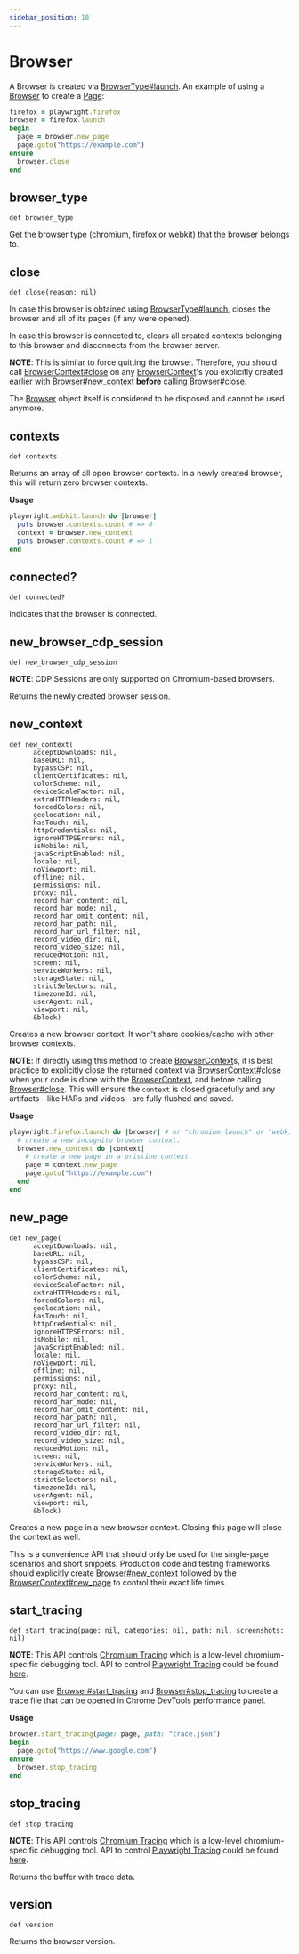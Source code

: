 ```yaml
---
sidebar_position: 10
---
```


# Browser


A Browser is created via [BrowserType#launch](./browser_type#launch). An example of using a [Browser](./browser) to create a [Page](./page):

```ruby
firefox = playwright.firefox
browser = firefox.launch
begin
  page = browser.new_page
  page.goto("https://example.com")
ensure
  browser.close
end
```

## browser_type

```
def browser_type
```


Get the browser type (chromium, firefox or webkit) that the browser belongs to.

## close

```
def close(reason: nil)
```


In case this browser is obtained using [BrowserType#launch](./browser_type#launch), closes the browser and all of its pages (if any
were opened).

In case this browser is connected to, clears all created contexts belonging to this browser and disconnects from the
browser server.

**NOTE**: This is similar to force quitting the browser. Therefore, you should call [BrowserContext#close](./browser_context#close) on any [BrowserContext](./browser_context)'s you explicitly created earlier with [Browser#new_context](./browser#new_context) **before** calling [Browser#close](./browser#close).

The [Browser](./browser) object itself is considered to be disposed and cannot be used anymore.

## contexts

```
def contexts
```


Returns an array of all open browser contexts. In a newly created browser, this will return zero browser contexts.

**Usage**

```ruby
playwright.webkit.launch do |browser|
  puts browser.contexts.count # => 0
  context = browser.new_context
  puts browser.contexts.count # => 1
end
```

## connected?

```
def connected?
```


Indicates that the browser is connected.

## new_browser_cdp_session

```
def new_browser_cdp_session
```


**NOTE**: CDP Sessions are only supported on Chromium-based browsers.

Returns the newly created browser session.

## new_context

```
def new_context(
      acceptDownloads: nil,
      baseURL: nil,
      bypassCSP: nil,
      clientCertificates: nil,
      colorScheme: nil,
      deviceScaleFactor: nil,
      extraHTTPHeaders: nil,
      forcedColors: nil,
      geolocation: nil,
      hasTouch: nil,
      httpCredentials: nil,
      ignoreHTTPSErrors: nil,
      isMobile: nil,
      javaScriptEnabled: nil,
      locale: nil,
      noViewport: nil,
      offline: nil,
      permissions: nil,
      proxy: nil,
      record_har_content: nil,
      record_har_mode: nil,
      record_har_omit_content: nil,
      record_har_path: nil,
      record_har_url_filter: nil,
      record_video_dir: nil,
      record_video_size: nil,
      reducedMotion: nil,
      screen: nil,
      serviceWorkers: nil,
      storageState: nil,
      strictSelectors: nil,
      timezoneId: nil,
      userAgent: nil,
      viewport: nil,
      &block)
```


Creates a new browser context. It won't share cookies/cache with other browser contexts.

**NOTE**: If directly using this method to create [BrowserContext](./browser_context)s, it is best practice to explicitly close the returned context via [BrowserContext#close](./browser_context#close) when your code is done with the [BrowserContext](./browser_context),
and before calling [Browser#close](./browser#close). This will ensure the `context` is closed gracefully and any artifacts—like HARs and videos—are fully flushed and saved.

**Usage**

```ruby
playwright.firefox.launch do |browser| # or "chromium.launch" or "webkit.launch".
  # create a new incognito browser context.
  browser.new_context do |context|
    # create a new page in a pristine context.
    page = context.new_page
    page.goto("https://example.com")
  end
end
```

## new_page

```
def new_page(
      acceptDownloads: nil,
      baseURL: nil,
      bypassCSP: nil,
      clientCertificates: nil,
      colorScheme: nil,
      deviceScaleFactor: nil,
      extraHTTPHeaders: nil,
      forcedColors: nil,
      geolocation: nil,
      hasTouch: nil,
      httpCredentials: nil,
      ignoreHTTPSErrors: nil,
      isMobile: nil,
      javaScriptEnabled: nil,
      locale: nil,
      noViewport: nil,
      offline: nil,
      permissions: nil,
      proxy: nil,
      record_har_content: nil,
      record_har_mode: nil,
      record_har_omit_content: nil,
      record_har_path: nil,
      record_har_url_filter: nil,
      record_video_dir: nil,
      record_video_size: nil,
      reducedMotion: nil,
      screen: nil,
      serviceWorkers: nil,
      storageState: nil,
      strictSelectors: nil,
      timezoneId: nil,
      userAgent: nil,
      viewport: nil,
      &block)
```


Creates a new page in a new browser context. Closing this page will close the context as well.

This is a convenience API that should only be used for the single-page scenarios and short snippets. Production code and
testing frameworks should explicitly create [Browser#new_context](./browser#new_context) followed by the
[BrowserContext#new_page](./browser_context#new_page) to control their exact life times.

## start_tracing

```
def start_tracing(page: nil, categories: nil, path: nil, screenshots: nil)
```


**NOTE**: This API controls [Chromium Tracing](https://www.chromium.org/developers/how-tos/trace-event-profiling-tool) which is a low-level chromium-specific debugging tool. API to control [Playwright Tracing](https://playwright.dev/python/docs/trace-viewer) could be found [here](./tracing).

You can use [Browser#start_tracing](./browser#start_tracing) and [Browser#stop_tracing](./browser#stop_tracing) to create a trace file that can
be opened in Chrome DevTools performance panel.

**Usage**

```ruby
browser.start_tracing(page: page, path: "trace.json")
begin
  page.goto("https://www.google.com")
ensure
  browser.stop_tracing
end
```

## stop_tracing

```
def stop_tracing
```


**NOTE**: This API controls [Chromium Tracing](https://www.chromium.org/developers/how-tos/trace-event-profiling-tool) which is a low-level chromium-specific debugging tool. API to control [Playwright Tracing](https://playwright.dev/python/docs/trace-viewer) could be found [here](./tracing).

Returns the buffer with trace data.

## version

```
def version
```


Returns the browser version.
